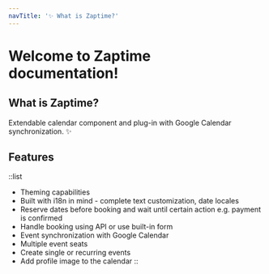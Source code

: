 ```yaml
---
navTitle: '✨ What is Zaptime?'
---
```


# Welcome to Zaptime documentation!

## What is Zaptime?

Extendable calendar component and plug-in with Google Calendar synchronization. :sparkles:


## Features

::list
- Theming capabilities
- Built with i18n in mind - complete text customization, date locales
- Reserve dates before booking and wait until certain action e.g. payment is confirmed
- Handle booking using API or use built-in form
- Event synchronization with Google Calendar
- Multiple event seats
- Create single or recurring events
- Add profile image to the calendar
::

